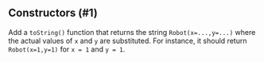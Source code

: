 ## Constructors (#1)

Add a `toString()` function that returns the string `Robot(x=...,y=...)` 
where the actual values of `x` and `y` are substituted. For instance,
it should return `Robot(x=1,y=1)` for `x = 1` and `y = 1`.
